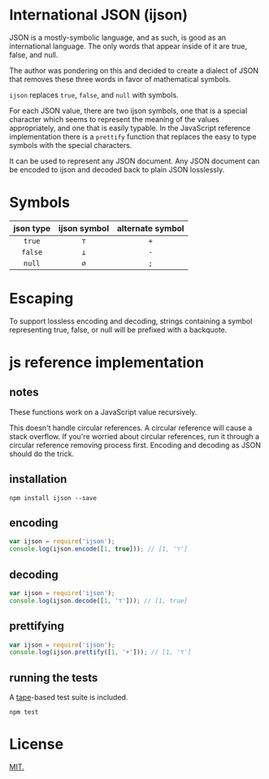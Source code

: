 # International JSON (ijson)

JSON is a mostly-symbolic language, and as such, is good as an international
language. The only words that appear inside of it are true, false, and null.

The author was pondering on this and decided to create a dialect of JSON
that removes these three words in favor of mathematical symbols.

`ijson` replaces `true`, `false`, and `null` with symbols.

For each JSON value, there are two ijson symbols, one that is a special
character which seems to represent the meaning of the values appropriately,
and one that is easily typable. In the JavaScript reference implementation
there is a `prettify` function that replaces the easy to type symbols with
the special characters.

It can be used to represent any JSON document. Any JSON document can be
encoded to ijson and decoded back to plain JSON losslessly.

# Symbols

| json type | ijson symbol | alternate symbol |
|:---------:|:------------:|:----------------:|
| `true`    | `⊤`          | `+`              |
| `false`   | `⊥`          | `-`              |
| `null`    | `∅`          | `;`              |

# Escaping

To support lossless encoding and decoding, strings containing a symbol
representing true, false, or null will be prefixed with a backquote.

# js reference implementation

## notes

These functions work on a JavaScript value recursively.

This doesn't handle circular references. A circular reference will
cause a stack overflow. If you're worried about circular references,
run it through a circular reference removing process first. Encoding
and decoding as JSON should do the trick.

## installation

```
npm install ijson --save
```

## encoding

``` javascript
var ijson = require('ijson');
console.log(ijson.encode([1, true])); // [1, '⊤']
```

## decoding

``` javascript
var ijson = require('ijson');
console.log(ijson.decode([1, '⊤'])); // [1, true]
```

## prettifying

``` javascript
var ijson = require('ijson');
console.log(ijson.prettify([1, '+'])); // [1, '⊤']
```

## running the tests

A [tape](https://github.com/substack/tape)-based test suite is included.

```
npm test
```

# License

[MIT.](http://bat.mit-license.org/)

